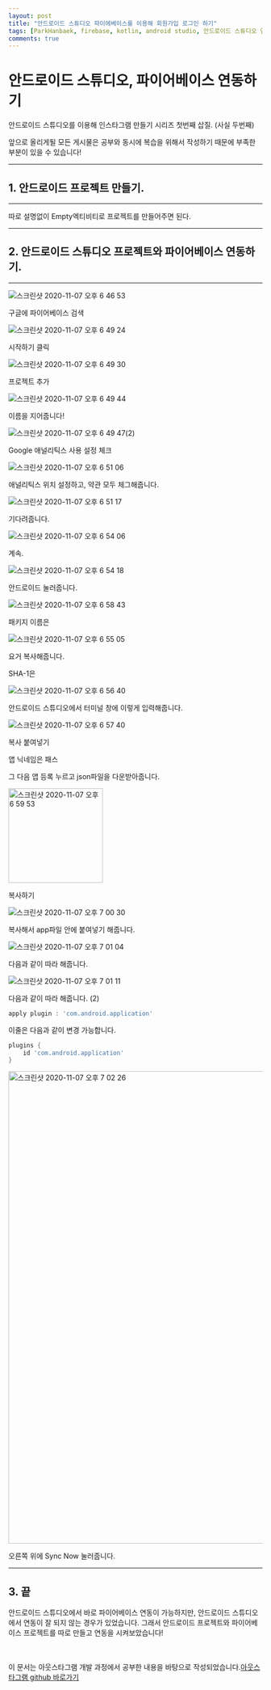 ```yaml
---
layout: post
title: "안드로이드 스튜디오 파이에베이스를 이용해 회원가입 로그인 하기"
tags: [ParkHanbaek, firebase, kotlin, android studio, 안드로이드 스튜디오 연동하기, 삽질의 흔적]
comments: true
---
```


# 안드로이드 스튜디오, 파이어베이스 연동하기

안드로이드 스튜디오를 이용해 인스타그램 만들기 시리즈 첫번째 삽질. (사실 두번째)

앞으로 올리게될 모든 게시물은 공부와 동시에 복습을 위해서 작성하기 때문에 부족한 부분이 있을 수 있습니다!

---

## 1. 안드로이드 프로젝트 만들기.

---

따로 설명없이 Empty엑티비티로 프로젝트를 만들어주면 된다.

---

## 2. 안드로이드 스튜디오 프로젝트와 파이어베이스 연동하기.

---



![스크린샷 2020-11-07 오후 6 46 53](https://user-images.githubusercontent.com/43005678/98438653-27cf2b00-212f-11eb-81c5-52894c741e73.png)

구글에 파이어베이스 검색

![스크린샷 2020-11-07 오후 6 49 24](https://user-images.githubusercontent.com/43005678/98438736-885e6800-212f-11eb-97d8-c254a4ee58a4.png)

시작하기 클릭

![스크린샷 2020-11-07 오후 6 49 30](https://user-images.githubusercontent.com/43005678/98460987-362f4c80-21ec-11eb-975f-ac0929abd0fd.png)

프로젝트 추가


![스크린샷 2020-11-07 오후 6 49 44](https://user-images.githubusercontent.com/43005678/98460999-4c3d0d00-21ec-11eb-86b4-bd805d9e6570.png)

이름을 지어줍니다!

![스크린샷 2020-11-07 오후 6 49 47(2)](https://user-images.githubusercontent.com/43005678/98461087-c2417400-21ec-11eb-9982-6cf53deadcf6.png)

Google 애널리틱스 사용 설정 체크

![스크린샷 2020-11-07 오후 6 51 06](https://user-images.githubusercontent.com/43005678/98461117-f6b53000-21ec-11eb-9edf-f8062dd65b7e.png)

애널리틱스 위치 설정하고, 약관 모두 체그해줍니다.

![스크린샷 2020-11-07 오후 6 51 17](https://user-images.githubusercontent.com/43005678/98461137-1d736680-21ed-11eb-84a4-1b1ee426242a.png)

기다려줍니다.

![스크린샷 2020-11-07 오후 6 54 06](https://user-images.githubusercontent.com/43005678/98461143-295f2880-21ed-11eb-9d0c-1497e6f55914.png)

계속.

![스크린샷 2020-11-07 오후 6 54 18](https://user-images.githubusercontent.com/43005678/98461150-367c1780-21ed-11eb-83a4-2f0c77d15086.png)

안드로이드 눌러줍니다.

![스크린샷 2020-11-07 오후 6 58 43](https://user-images.githubusercontent.com/43005678/98461177-5dd2e480-21ed-11eb-852e-7f1b482176b8.png)

패키지 이름은 

![스크린샷 2020-11-07 오후 6 55 05](https://user-images.githubusercontent.com/43005678/98461183-6fb48780-21ed-11eb-94b7-bcc0c767fb23.png)

요거 복사해줍니다.

SHA-1은

![스크린샷 2020-11-07 오후 6 56 40](https://user-images.githubusercontent.com/43005678/98461195-8c50bf80-21ed-11eb-9785-39b0c2ab3bf9.png)

안드로이드 스튜디오에서 터미널 창에 이렇게 입력해줍니다.

![스크린샷 2020-11-07 오후 6 57 40](https://user-images.githubusercontent.com/43005678/98461202-a1c5e980-21ed-11eb-8180-7df475122777.png)

복사 붙여넣기

앱 닉네임은 패스

그 다음 앱 등록 누르고 json파일을 다운받아줍니다.

<img width="187" alt="스크린샷 2020-11-07 오후 6 59 53" src="https://user-images.githubusercontent.com/43005678/98461230-dc2f8680-21ed-11eb-9fc0-19296e0a5dea.png">

복사하기

![스크린샷 2020-11-07 오후 7 00 30](https://user-images.githubusercontent.com/43005678/98461235-eb163900-21ed-11eb-962f-6989c1bbb0f9.png)

복사해서 app파일 안에 붙여넣기 해줍니다.

![스크린샷 2020-11-07 오후 7 01 04](https://user-images.githubusercontent.com/43005678/98461278-3deff080-21ee-11eb-918d-bf80c206497e.png)

다음과 같이 따라 해줍니다.


![스크린샷 2020-11-07 오후 7 01 11](https://user-images.githubusercontent.com/43005678/98461314-7db6d800-21ee-11eb-96e6-d46a1a8524f3.png)

다음과 같이 따라 해줍니다. (2)

```gradle
apply plugin : 'com.android.application'
```
이줄은 다음과 같이 변경 가능합니다.
```gradle
plugins {
    id 'com.android.application'
}
```

<img width="935" alt="스크린샷 2020-11-07 오후 7 02 26" src="https://user-images.githubusercontent.com/43005678/98461492-db97ef80-21ef-11eb-9c3b-613260b70fb6.png">


오른쪽 위에 Sync Now 눌러줍니다.

---
## 3. 끝

안드로이드 스튜디오에서 바로 파이어베이스 연동이 가능하지만, 안드로이드 스튜디오에서 연동이 잘 되지 않는 경우가 있었습니다. 그래서 안드로이드 프로젝트와 파이어베이스 프로젝트를 따로 만들고 연동을 시켜보았습니다!


\
\
이 문서는 아웃스타그램 개발 과정에서 공부한 내용을 바탕으로 작성되었습니다.[아웃스타그램 github 바로가기](https://github.com/totwjfakd/Outstagram)
